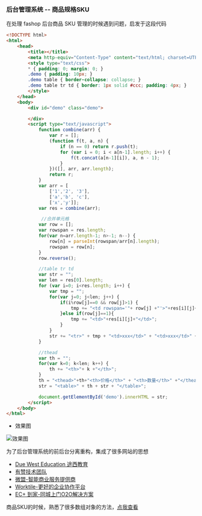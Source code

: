 ### 后台管理系统 -- 商品规格SKU

在处理 fashop 后台商品 SKU 管理的时候遇到问题，启发于这段代码

```html
<!DOCTYPE html>  
<html>  
    <head>  
        <title></title>  
        <meta http-equiv="Content-Type" content="text/html; charset=UTF-8">  
        <style type="text/css">   
        * { padding: 0; margin: 0; }  
        .demo { padding: 10px; }  
        .demo table { border-collapse: collapse; }  
        .demo table tr td { border: 1px solid #ccc; padding: 4px; }  
        </style>  
    </head>  
    <body>  
        <div id="demo" class="demo">  

        </div>  
        <script type="text/javascript">   
            function combine(arr) {  
                var r = [];  
                (function f(t, a, n) {  
                    if (n == 0) return r.push(t);  
                    for (var i = 0; i < a[n-1].length; i++) {  
                        f(t.concat(a[n-1][i]), a, n - 1);  
                    }  
                })([], arr, arr.length);  
                return r;  
            }  
            var arr = [  
                ['1','2', '3'],  
                ['a','b', 'c'],  
                ['x','y']];  
            var res = combine(arr);  

             //合并单元格  
            var row = [];  
            var rowspan = res.length;  
            for(var n=arr.length-1; n>-1; n--) {  
                row[n] = parseInt(rowspan/arr[n].length);  
                rowspan = row[n];  
            }  
            row.reverse();  

            //table tr td  
            var str = "";  
            var len = res[0].length;  
            for (var i=0; i<res.length; i++) {  
                var tmp = "";  
                for(var j=0; j<len; j++) {  
                    if(i%row[j]==0 && row[j]>1) {  
                        tmp += "<td rowspan='"+ row[j] +"'>"+res[i][j]+"</td>";  
                    }else if(row[j]==1){  
                        tmp += "<td>"+res[i][j]+"</td>";  
                    }  
                }  
                str += "<tr>" + tmp + "<td>xxx</td>" + "<td>xxx</td>" + "</tr>";  
            }  

            //thead  
            var th = "";  
            for(var k=0; k<len; k++) {  
                th += "<th>"+ k +"</th>";  
            }  
            th = "<thead>"+th+"<th>价格</th>" + "<th>数量</th>" +"</thead>";  
            str = "<table>" + th + str + "</table>";  

            document.getElementById('demo').innerHTML = str;  
        </script>  
    </body>  
</html>  
```

- 效果图

![效果图](https://github.com/fightingljm/myblog/blob/master/src/image/sku.png?raw=true)

为了后台管理系统的前后台分离重构，集成了很多网站的思想

- [Due West Education 途西教育](https://duewest.teamwork.com/launchpad/login/projects)
- [有赞技术团队](https://tech.youzan.com/)
- [微盟-智能商业服务提供商](http://www.weimob.com/website/index.html)
- [Worktile-更好的企业协作平台](https://worktile.com/)
- [EC+ 到家-同城上门O2O解决方案](http://demodaojia.ecjia.com/index.php)


商品SKU的时候，熟悉了很多数组对象的方法，[点我查看]()
